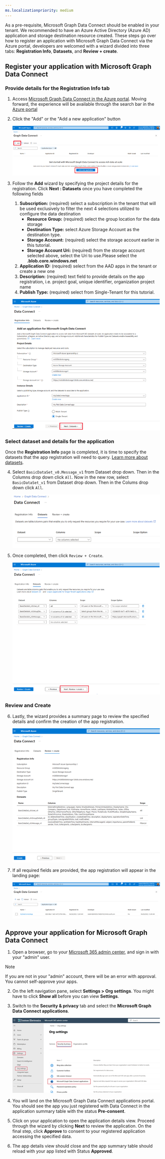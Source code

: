 ```yaml
---
ms.localizationpriority: medium
---
```


<!-- markdownlint-disable MD002 MD041 -->

As a pre-requisite, Microsoft Graph Data Connect should be enabled in your tenant. We recommended to have an Azure Active Directory (Azure AD) application and storage destination resource created. These steps go over how to register an application with Microsoft Graph Data Connect via the Azure portal, developers are welcomed with a wizard divided into three tabs: **Registration Info**, **Datasets**, and **Review + create**. 

## Register your application with Microsoft Graph Data Connect

### Provide details for the Registration Info tab 

1. Access [Microsoft Graph Data Connect in the Azure portal](https://aka.ms/mgdcinazure). Moving forward, the experience will be available through the search bar in the [Azure portal](https://portal.azure.com/)

2. Click the "Add" or the "Add a new application" button 

    ![Screenshot of the the Azure portal Data Factory to create a new application](../concepts/images/data-connect-register-app-1.png)

3. Follow the **Add** wizard by specifying the project details for the registration. Click **Next : Datasets** once you have completed the following fields

    1.  **Subscription:** (required) select a subscription in the tenant that will be used exclusively to filter the next 4 selections utilized to configure the data destination
        - **Resource Group:** (required) select the group location for the data storage
        - **Destination Type:** select Azure Storage Account as the destination type.
        - **Storage Account:** (required) select the storage account earlier in this tutorial. 
        - **Storage Account Uri:** (required) from the storage account selected above, select the Uri to use.Please select the **.blob.core.windows.net**
    2. **Application ID:** (required) select from the AAD apps in the tenant or create a new one
    3. **Description:** (required) text field to provide details on the app registration, i.e. project goal, unique identifier, organization project name
    4. **Publish Type:** (required) select from Single-Tenant for this tutorial.
    
    ![Screenshot of project details on the wizard](../concepts/images/data-connect-register-app-2.png)

### Select dataset and details for the application

Once the **Registration Info** page is completed, it is time to specify the datasets that the app registration will need to query. [Learn more about datasets](/graph/data-connect-datasets).

4. Select `BasicDataSet_v0.Message_v1` from Dataset drop down. Then in the Columns drop down click `All`. Now in the new row, select `BasicDataSet_v1` from Dataset drop down. Then in the Colums drop down click `All`.

    ![Screenshot of dataset catalog on wizard](../concepts/images/data-connect-register-app-3.png)

5. Once completed, then click `Review + Create`. 

    ![Screenshot of example of dataset catalog of the wizard](../concepts/images/data-connect-register-app-4.png)

### Review and Create

6. Lastly, the wizard provides a summary page to review the specified details and confirm the creation of the app registration.

    ![Screenshot of summary page sample](../concepts/images/data-connect-register-app-5.png)

7. If all required fields are provided, the app registration will appear in the landing page:

    ![Screenshot of summary page sample](../concepts/images/data-connect-register-app-6.png)

## Approve your application for Microsoft Graph Data Connect 

1. Open a browser, go to your [Microsoft 365 admin center](https://admin.microsoft.com/), and sign in with your "admin" user. 

 > [!NOTE]
 > If you are not in your "admin" account, there will be an error with approval. You cannot self-approve your apps.

2. On the left navigation pane, select **Settings > Org settings**. You might have to click **Show all** before you can view **Settings**.

3. Switch to the **Security & privacy** tab and select the **Microsoft Graph Data Connect applications**.

    ![Screenshot of admin page sample](../concepts/images/data-connect-app-register-7.png)

4. You will land on the Microsoft Graph Data Connect applications portal. You should see the app you just registered with Data Connect in the application summary table with the status **Pre-consent**. 

    <!-- ![Screenshot of admin page sample for pre-consent](../concepts/images/data-connect-register-app-8.png) -->

5. Click on your application to open the application details view. Proceed through the wizard by clicking **Next** to review the application. On the final step, click **Approve** to consent to your registered application accessing the specified data.    

    <!-- ![Screenshot of admin page sample for app details view](../concepts/images/data-connect-register-app-9.png) -->

6.	The app details view should close and the app summary table should reload with your app listed with Status **Approved**. 


